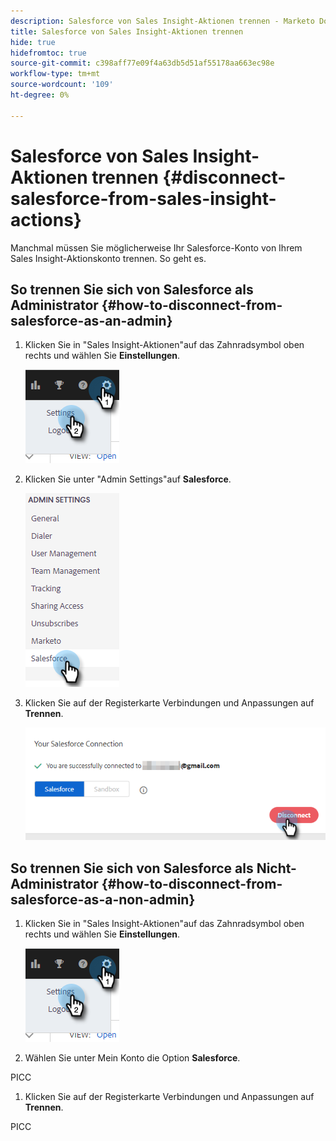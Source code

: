 ```yaml
---
description: Salesforce von Sales Insight-Aktionen trennen - Marketo Docs - Produktdokumentation
title: Salesforce von Sales Insight-Aktionen trennen
hide: true
hidefromtoc: true
source-git-commit: c398aff77e09f4a63db5d51af55178aa663ec98e
workflow-type: tm+mt
source-wordcount: '109'
ht-degree: 0%

---
```


# Salesforce von Sales Insight-Aktionen trennen {#disconnect-salesforce-from-sales-insight-actions}

Manchmal müssen Sie möglicherweise Ihr Salesforce-Konto von Ihrem Sales Insight-Aktionskonto trennen. So geht es.

## So trennen Sie sich von Salesforce als Administrator {#how-to-disconnect-from-salesforce-as-an-admin}

1. Klicken Sie in &quot;Sales Insight-Aktionen&quot;auf das Zahnradsymbol oben rechts und wählen Sie **Einstellungen**.

   ![](assets/disconnect-salesforce-from-sales-insight-actions-1.png)

1. Klicken Sie unter &quot;Admin Settings&quot;auf **Salesforce**.

   ![](assets/disconnect-salesforce-from-sales-insight-actions-2.png)

1. Klicken Sie auf der Registerkarte Verbindungen und Anpassungen auf **Trennen**.

   ![](assets/disconnect-salesforce-from-sales-insight-actions-3.png)

## So trennen Sie sich von Salesforce als Nicht-Administrator {#how-to-disconnect-from-salesforce-as-a-non-admin}

1. Klicken Sie in &quot;Sales Insight-Aktionen&quot;auf das Zahnradsymbol oben rechts und wählen Sie **Einstellungen**.

   ![](assets/disconnect-salesforce-from-sales-insight-actions-4.png)

1. Wählen Sie unter Mein Konto die Option **Salesforce**.

PICC

1. Klicken Sie auf der Registerkarte Verbindungen und Anpassungen auf **Trennen**.

PICC
